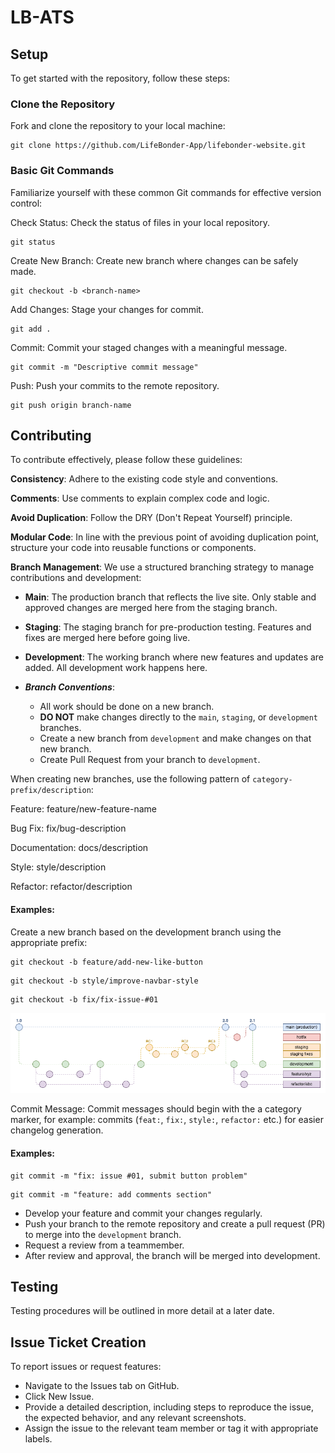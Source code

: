 # LB-ATS

## Setup
To get started with the repository, follow these steps:

### Clone the Repository
Fork and clone the repository to your local machine:
```
git clone https://github.com/LifeBonder-App/lifebonder-website.git
```

### Basic Git Commands
Familiarize yourself with these common Git commands for effective version control:

Check Status: Check the status of files in your local repository.
```
git status
```
Create New Branch: Create new branch where changes can be safely made.
```
git checkout -b <branch-name>
```
Add Changes: Stage your changes for commit.
```
git add .
```
Commit: Commit your staged changes with a meaningful message.
```
git commit -m "Descriptive commit message"
```
Push: Push your commits to the remote repository.
```
git push origin branch-name
```

## Contributing

To contribute effectively, please follow these guidelines:

**Consistency**: Adhere to the existing code style and conventions.

**Comments**: Use comments to explain complex code and logic.

**Avoid Duplication**: Follow the DRY (Don't Repeat Yourself) principle.

**Modular Code**: In line with the previous point of avoiding duplication point, structure your code into reusable functions or components.

**Branch Management**: 
We use a structured branching strategy to manage contributions and development:

- **Main**: The production branch that reflects the live site. Only stable and approved changes are merged here from the staging branch.

- **Staging**: The staging branch for pre-production testing. Features and fixes are merged here before going live.

- **Development**: The working branch where new features and updates are added. All development work happens here.

- ***Branch Conventions***: 
    - All work should be done on a new branch. 
    - **DO NOT** make changes directly to the `main`, `staging`, or `development` branches. 
    - Create a new branch from `development` and make changes on that new branch.
    - Create Pull Request from your branch to `development`.

When creating new branches, use the following pattern of `category-prefix/description`:

Feature: feature/new-feature-name

Bug Fix: fix/bug-description

Documentation: docs/description

Style: style/description

Refactor: refactor/description

#### Examples: 

Create a new branch based on the development branch using the appropriate prefix:
```
git checkout -b feature/add-new-like-button
```

```
git checkout -b style/improve-navbar-style
```

```
git checkout -b fix/fix-issue-#01
```

![Branching Diagram](./gitflow.png)

Commit Message: Commit messages should begin with the a category marker, for example: commits (`feat:`, `fix:`, `style:`, `refactor:` etc.) for easier changelog generation.

#### Examples:
```
git commit -m "fix: issue #01, submit button problem"
```

```
git commit -m "feature: add comments section"
```

- Develop your feature and commit your changes regularly.
- Push your branch to the remote repository and create a pull request (PR) to merge into the `development` branch.
- Request a review from a teammember.
- After review and approval, the branch will be merged into development.

## Testing
Testing procedures will be outlined in more detail at a later date.

## Issue Ticket Creation

To report issues or request features:

 - Navigate to the Issues tab on GitHub.
 - Click New Issue.
 - Provide a detailed description, including steps to reproduce the issue, the expected behavior, and any relevant screenshots.
 - Assign the issue to the relevant team member or tag it with appropriate labels.